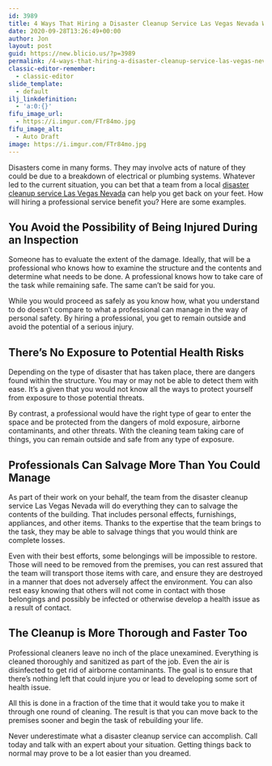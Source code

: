```yaml
---
id: 3989
title: 4 Ways That Hiring a Disaster Cleanup Service Las Vegas Nevada Will Benefit You
date: 2020-09-28T13:26:49+00:00
author: Jon
layout: post
guid: https://new.blicio.us/?p=3989
permalink: /4-ways-that-hiring-a-disaster-cleanup-service-las-vegas-nevada-will-benefit-you/
classic-editor-remember:
  - classic-editor
slide_template:
  - default
ilj_linkdefinition:
  - 'a:0:{}'
fifu_image_url:
  - https://i.imgur.com/FTr84mo.jpg
fifu_image_alt:
  - Auto Draft
image: https://i.imgur.com/FTr84mo.jpg
---
```

Disasters come in many forms. They may involve acts of nature of they could be due to a breakdown of electrical or plumbing systems. Whatever led to the current situation, you can bet that a team from a local [disaster cleanup service Las Vegas Nevada](https://borestoration-westlasvegas.com/disaster-repair-and-cleanup-services-in-las-vegas-nevada.html) can help you get back on your feet. How will hiring a professional service benefit you? Here are some examples.

## You Avoid the Possibility of Being Injured During an Inspection

Someone has to evaluate the extent of the damage. Ideally, that will be a professional who knows how to examine the structure and the contents and determine what needs to be done. A professional knows how to take care of the task while remaining safe. The same can’t be said for you.

While you would proceed as safely as you know how, what you understand to do doesn’t compare to what a professional can manage in the way of personal safety. By hiring a professional, you get to remain outside and avoid the potential of a serious injury.

## There’s No Exposure to Potential Health Risks

Depending on the type of disaster that has taken place, there are dangers found within the structure. You may or may not be able to detect them with ease. It’s a given that you would not know all the ways to protect yourself from exposure to those potential threats.

By contrast, a professional would have the right type of gear to enter the space and be protected from the dangers of mold exposure, airborne contaminants, and other threats. With the cleaning team taking care of things, you can remain outside and safe from any type of exposure.

## Professionals Can Salvage More Than You Could Manage

As part of their work on your behalf, the team from the disaster cleanup service Las Vegas Nevada will do everything they can to salvage the contents of the building. That includes personal effects, furnishings, appliances, and other items. Thanks to the expertise that the team brings to the task, they may be able to salvage things that you would think are complete losses.

Even with their best efforts, some belongings will be impossible to restore. Those will need to be removed from the premises, you can rest assured that the team will transport those items with care, and ensure they are destroyed in a manner that does not adversely affect the environment. You can also rest easy knowing that others will not come in contact with those belongings and possibly be infected or otherwise develop a health issue as a result of contact.

## The Cleanup is More Thorough and Faster Too

Professional cleaners leave no inch of the place unexamined. Everything is cleaned thoroughly and sanitized as part of the job. Even the air is disinfected to get rid of airborne contaminants. The goal is to ensure that there’s nothing left that could injure you or lead to developing some sort of health issue.

All this is done in a fraction of the time that it would take you to make it through one round of cleaning. The result is that you can move back to the premises sooner and begin the task of rebuilding your life.

Never underestimate what a disaster cleanup service can accomplish. Call today and talk with an expert about your situation. Getting things back to normal may prove to be a lot easier than you dreamed.